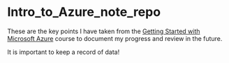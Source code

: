 # Intro_to_Azure_note_repo

These are the key points I have taken from the [Getting Started with Microsoft Azure](https://www.linkedin.com/learning/getting-started-with-microsoft-azure/summary?autoSkip=true&resume=false&u=2169170#) course to document my progress and review in the future.

It is important to keep a record of data!
